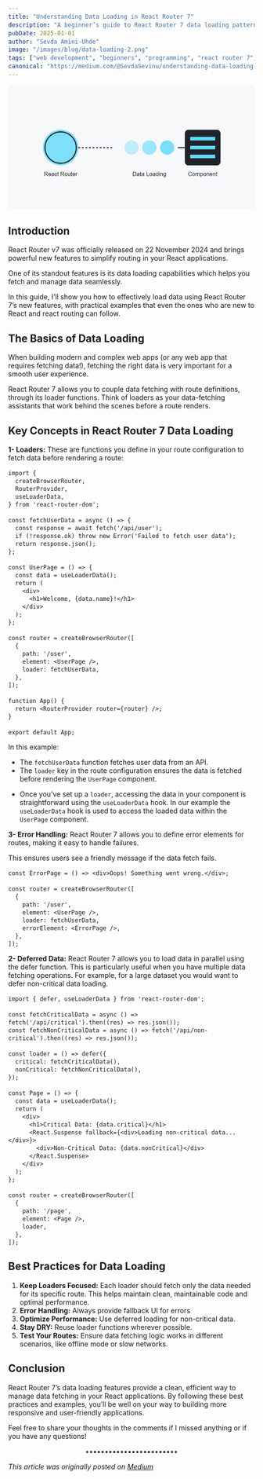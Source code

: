 ```yaml
---
title: "Understanding Data Loading in React Router 7"
description: "A beginner’s guide to React Router 7 data loading patterns. Learn through examples and transform how you handle data in your React applications."
pubDate: 2025-01-01
author: "Sevda Amini-Uhde"
image: "/images/blog/data-loading-2.png"
tags: ["web development", "beginners", "programming", "react router 7", "React"]
canonical: "https://medium.com/@SevdaSevinu/understanding-data-loading-in-react-router-7-829df70f23ab"
---
```


![AI generated image for this article](/public/images/blog/data-loading-2.png)

## Introduction

React Router v7 was officially released on 22 November 2024 and brings powerful new features to simplify routing in your React applications.

One of its standout features is its data loading capabilities which helps you fetch and manage data seamlessly.

In this guide, I’ll show you how to effectively load data using React Router 7’s new features, with practical examples that even the ones who are new to React and react routing can follow.

## The Basics of Data Loading

When building modern and complex web apps (or any web app that requires fetching data!), fetching the right data is very important for a smooth user experience.

React Router 7 allows you to couple data fetching with route definitions, through its loader functions. Think of loaders as your data-fetching assistants that work behind the scenes before a route renders.

## Key Concepts in React Router 7 Data Loading

**1- Loaders:** These are functions you define in your route configuration to fetch data before rendering a route:

```
import {
  createBrowserRouter,
  RouterProvider,
  useLoaderData,
} from 'react-router-dom';

const fetchUserData = async () => {
  const response = await fetch('/api/user');
  if (!response.ok) throw new Error('Failed to fetch user data');
  return response.json();
};

const UserPage = () => {
  const data = useLoaderData();
  return (
    <div>
      <h1>Welcome, {data.name}!</h1>
    </div>
  );
};

const router = createBrowserRouter([
  {
    path: '/user',
    element: <UserPage />,
    loader: fetchUserData,
  },
]);

function App() {
  return <RouterProvider router={router} />;
}

export default App;
```

In this example:

- The `fetchUserData` function fetches user data from an API.
- The `loader` key in the route configuration ensures the data is fetched before rendering the `UserPage` component.

* Once you’ve set up a `loader`, accessing the data in your component is straightforward using the `useLoaderData` hook. In our example the `useLoaderData` hook is used to access the loaded data within the `UserPage` component.

**3- Error Handling:** React Router 7 allows you to define error elements for routes, making it easy to handle failures.

This ensures users see a friendly message if the data fetch fails.

```
const ErrorPage = () => <div>Oops! Something went wrong.</div>;

const router = createBrowserRouter([
  {
    path: '/user',
    element: <UserPage />,
    loader: fetchUserData,
    errorElement: <ErrorPage />,
  },
]);
```

**2- Deferred Data:** React Router 7 allows you to load data in parallel using the defer function. This is particularly useful when you have multiple data fetching operations. For example, for a large dataset you would want to defer non-critical data loading.

```
import { defer, useLoaderData } from 'react-router-dom';

const fetchCriticalData = async () => fetch('/api/critical').then((res) => res.json());
const fetchNonCriticalData = async () => fetch('/api/non-critical').then((res) => res.json());

const loader = () => defer({
  critical: fetchCriticalData(),
  nonCritical: fetchNonCriticalData(),
});

const Page = () => {
  const data = useLoaderData();
  return (
    <div>
      <h1>Critical Data: {data.critical}</h1>
      <React.Suspense fallback={<div>Loading non-critical data...</div>}>
        <div>Non-Critical Data: {data.nonCritical}</div>
      </React.Suspense>
    </div>
  );
};

const router = createBrowserRouter([
  {
    path: '/page',
    element: <Page />,
    loader,
  },
]);
```

## Best Practices for Data Loading

1. **Keep Loaders Focused:** Each loader should fetch only the data needed for its specific route. This helps maintain clean, maintainable code and optimal performance.
2. **Error Handling:** Always provide fallback UI for errors
3. **Optimize Performance:** Use deferred loading for non-critical data.
4. **Stay DRY:** Reuse loader functions wherever possible.
5. **Test Your Routes:** Ensure data fetching logic works in different scenarios, like offline mode or slow networks.

## Conclusion

React Router 7’s data loading features provide a clean, efficient way to manage data fetching in your React applications. By following these best practices and examples, you’ll be well on your way to building more responsive and user-friendly applications.

Feel free to share your thoughts in the comments if I missed anything or if you have any questions!

<div style="text-align: center;">••••••••••••••••••••••••</div>

_This article was originally posted on [Medium](https://medium.com/@SevdaSevinu/understanding-data-loading-in-react-router-7-829df70f23ab)_
